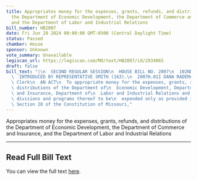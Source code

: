 ```yaml
---
title: Appropriates money for the expenses, grants, refunds, and distributions of
  the Department of Economic Development, the Department of Commerce and Insurance,
  and the Department of Labor and Industrial Relations
bill_number: HB2007
date: Fri Jun 28 2024 00:00:00 GMT-0500 (Central Daylight Time)
status: Passed
chamber: House
sponsor: Unknown
vote_summary: Unavailable
legiscan_url: https://legiscan.com/MO/text/HB2007/id/2934065
draft: false
bill_text: "|\n  SECOND REGULAR SESSION\n  HOUSE BILL NO. 2007\n  102ND GENERAL ASSEMBLY\n\
  \  INTRODUCED BY REPRESENTATIVE SMITH (163).\n  2007H.01I DANA RADEMAN MILLER, Chief\
  \ Clerk\n  AN ACT\n  To appropriate money for the expenses, grants, refunds, and\
  \ distributions of the Department of\n  Economic Development, Department of Commerce\
  \ and Insurance, Department of\n  Labor and Industrial Relations and the several\
  \ divisions and programs thereof to be\n  expended only as provided in Article IV,\
  \ Section 28 of the Constitution of Missouri,"
---
```

Appropriates money for the expenses, grants, refunds, and distributions of the Department of Economic Development, the Department of Commerce and Insurance, and the Department of Labor and Industrial Relations

---

## Read Full Bill Text

You can view the full text [here](https://legiscan.com/MO/text/HB2007/id/2934065).
